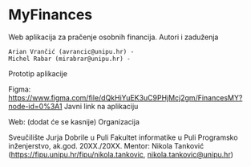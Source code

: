 # MyFinances
Web aplikacija za pračenje osobnih financija.
Autori i zaduženja

    Arian Vrančić (avrancic@unipu.hr) - 
    Michel Rabar (mirabrar@unipu.hr) - 

Prototip aplikacije

Figma: https://www.figma.com/file/dQkHiYuEK3uC9PHjMcj2gm/FinancesMY?node-id=0%3A1
Javni link na aplikaciju

Web: (dodat će se kasnije)
Organizacija

Sveučilište Jurja Dobrile u Puli
Fakultet informatike u Puli
Programsko inženjerstvo, ak.god. 20XX./20XX.
Mentor: Nikola Tanković (https://fipu.unipu.hr/fipu/nikola.tankovic, nikola.tankovic@unipu.hr)
